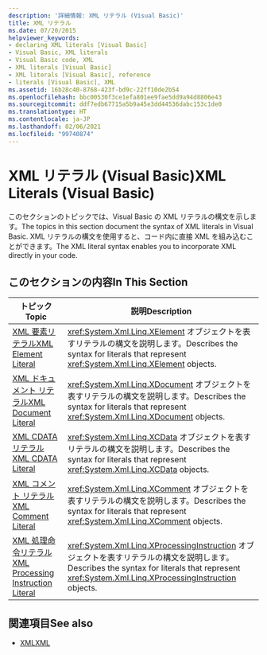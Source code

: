 ```yaml
---
description: '詳細情報: XML リテラル (Visual Basic)'
title: XML リテラル
ms.date: 07/20/2015
helpviewer_keywords:
- declaring XML literals [Visual Basic]
- Visual Basic, XML literals
- Visual Basic code, XML
- XML literals [Visual Basic]
- XML literals [Visual Basic], reference
- literals [Visual Basic], XML
ms.assetid: 16b28c40-8768-423f-bd9c-22ff10de2b54
ms.openlocfilehash: bbc00530f3ce1efa801ee9fae5dd9a94d8806e43
ms.sourcegitcommit: ddf7edb67715a5b9a45e3dd44536dabc153c1de0
ms.translationtype: HT
ms.contentlocale: ja-JP
ms.lasthandoff: 02/06/2021
ms.locfileid: "99740874"
---
```

# <a name="xml-literals-visual-basic"></a><span data-ttu-id="3c7e0-103">XML リテラル (Visual Basic)</span><span class="sxs-lookup"><span data-stu-id="3c7e0-103">XML Literals (Visual Basic)</span></span>

<span data-ttu-id="3c7e0-104">このセクションのトピックでは、Visual Basic の XML リテラルの構文を示します。</span><span class="sxs-lookup"><span data-stu-id="3c7e0-104">The topics in this section document the syntax of XML literals in Visual Basic.</span></span> <span data-ttu-id="3c7e0-105">XML リテラルの構文を使用すると、コード内に直接 XML を組み込むことができます。</span><span class="sxs-lookup"><span data-stu-id="3c7e0-105">The XML literal syntax enables you to incorporate XML directly in your code.</span></span>  
  
## <a name="in-this-section"></a><span data-ttu-id="3c7e0-106">このセクションの内容</span><span class="sxs-lookup"><span data-stu-id="3c7e0-106">In This Section</span></span>  
  
|<span data-ttu-id="3c7e0-107">トピック</span><span class="sxs-lookup"><span data-stu-id="3c7e0-107">Topic</span></span>|<span data-ttu-id="3c7e0-108">説明</span><span class="sxs-lookup"><span data-stu-id="3c7e0-108">Description</span></span>|  
|-----------|-----------------|  
|[<span data-ttu-id="3c7e0-109">XML 要素リテラル</span><span class="sxs-lookup"><span data-stu-id="3c7e0-109">XML Element Literal</span></span>](xml-element-literal.md)|<span data-ttu-id="3c7e0-110"><xref:System.Xml.Linq.XElement> オブジェクトを表すリテラルの構文を説明します。</span><span class="sxs-lookup"><span data-stu-id="3c7e0-110">Describes the syntax for literals that represent <xref:System.Xml.Linq.XElement> objects.</span></span>|  
|[<span data-ttu-id="3c7e0-111">XML ドキュメント リテラル</span><span class="sxs-lookup"><span data-stu-id="3c7e0-111">XML Document Literal</span></span>](xml-document-literal.md)|<span data-ttu-id="3c7e0-112"><xref:System.Xml.Linq.XDocument> オブジェクトを表すリテラルの構文を説明します。</span><span class="sxs-lookup"><span data-stu-id="3c7e0-112">Describes the syntax for literals that represent <xref:System.Xml.Linq.XDocument> objects.</span></span>|  
|[<span data-ttu-id="3c7e0-113">XML CDATA リテラル</span><span class="sxs-lookup"><span data-stu-id="3c7e0-113">XML CDATA Literal</span></span>](xml-cdata-literal.md)|<span data-ttu-id="3c7e0-114"><xref:System.Xml.Linq.XCData> オブジェクトを表すリテラルの構文を説明します。</span><span class="sxs-lookup"><span data-stu-id="3c7e0-114">Describes the syntax for literals that represent <xref:System.Xml.Linq.XCData> objects.</span></span>|  
|[<span data-ttu-id="3c7e0-115">XML コメント リテラル</span><span class="sxs-lookup"><span data-stu-id="3c7e0-115">XML Comment Literal</span></span>](xml-comment-literal.md)|<span data-ttu-id="3c7e0-116"><xref:System.Xml.Linq.XComment> オブジェクトを表すリテラルの構文を説明します。</span><span class="sxs-lookup"><span data-stu-id="3c7e0-116">Describes the syntax for literals that represent <xref:System.Xml.Linq.XComment> objects.</span></span>|  
|[<span data-ttu-id="3c7e0-117">XML 処理命令リテラル</span><span class="sxs-lookup"><span data-stu-id="3c7e0-117">XML Processing Instruction Literal</span></span>](xml-processing-instruction-literal.md)|<span data-ttu-id="3c7e0-118"><xref:System.Xml.Linq.XProcessingInstruction> オブジェクトを表すリテラルの構文を説明します。</span><span class="sxs-lookup"><span data-stu-id="3c7e0-118">Describes the syntax for literals that represent <xref:System.Xml.Linq.XProcessingInstruction> objects.</span></span>|  
  
## <a name="see-also"></a><span data-ttu-id="3c7e0-119">関連項目</span><span class="sxs-lookup"><span data-stu-id="3c7e0-119">See also</span></span>

- [<span data-ttu-id="3c7e0-120">XML</span><span class="sxs-lookup"><span data-stu-id="3c7e0-120">XML</span></span>](../../programming-guide/language-features/xml/index.md)
